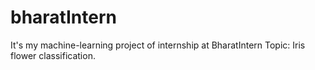 # bharatIntern
It's my machine-learning project of internship at BharatIntern
Topic: Iris flower classification.
